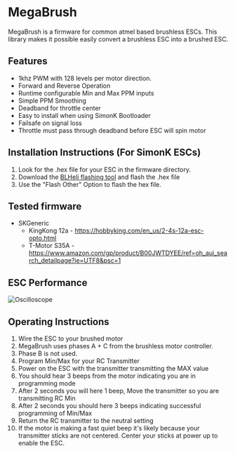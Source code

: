 # MegaBrush
MegaBrush is a firmware for common atmel based brushless ESCs.
This library makes it possible easily convert a brushless ESC into a brushed ESC.

## Features
* 1khz PWM with 128 levels per motor direction.
* Forward and Reverse Operation
* Runtime configurable Min and Max PPM inputs
* Simple PPM Smoothing
* Deadband for throttle center
* Easy to install when using SimonK Bootloader
* Failsafe on signal loss
* Throttle must pass through deadband before ESC will spin motor

## Installation Instructions (For SimonK ESCs)
1. Look for the .hex file for your ESC in the firmware directory.
1. Download the [BLHeli flashing tool](https://blhelisuite.wordpress.com/) and flash the .hex file
1. Use the "Flash Other" Option to flash the hex file.

## Tested firmware
* SKGeneric
  * KingKong 12a - https://hobbyking.com/en_us/2-4s-12a-esc-opto.html
  * T-Motor S35A - https://www.amazon.com/gp/product/B00JWTDYEE/ref=oh_aui_search_detailpage?ie=UTF8&psc=1

## ESC Performance
![Oscilloscope](/docs/scope.png)


## Operating Instructions
1. Wire the ESC to your brushed motor
  1. MegaBrush uses phases A + C from the brushless motor controller.
  1. Phase B is not used.
1. Program Min/Max for your RC Transmitter
  1. Power on the ESC with the transmitter transmitting the MAX value
  1. You should hear 3 beeps from the motor indicating you are in programming mode
  1. After 2 seconds you will here 1 beep, Move the transmitter so you are transmitting RC Min
  1. After 2 seconds you should here 3 beeps indicating successful programming of Min/Max
  1. Return the RC transmitter to the neutral setting
1. If the motor is making a fast quiet beep it's likely because your transmitter sticks are not centered. Center your sticks at power up to enable the ESC.
